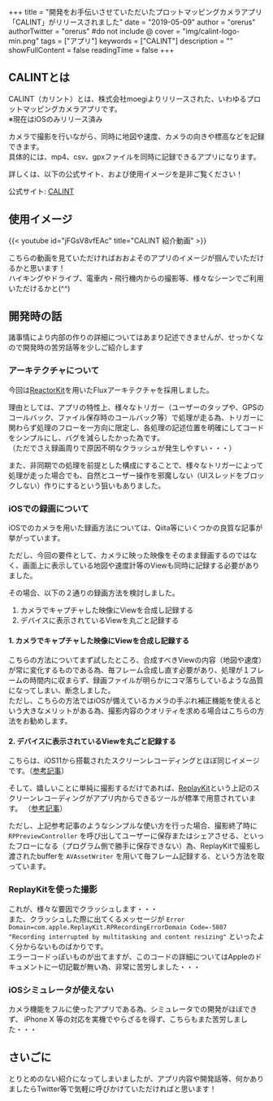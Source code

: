 +++
title = "開発をお手伝いさせていただいたプロットマッピングカメラアプリ「CALINT」がリリースされました"
date = "2019-05-09"
author = "orerus"
authorTwitter = "orerus" #do not include @
cover = "img/calint-logo-min.png"
tags = ["アプリ"]
keywords = ["CALINT"]
description = ""
showFullContent = false
readingTime = false
+++

## CALINTとは

CALINT（カリント）とは、株式会社moegiよりリリースされた、いわゆるプロットマッピングカメラアプリです。  
※現在はiOSのみリリース済み  

カメラで撮影を行いながら、同時に地図や速度、カメラの向きや標高などを記録できます。  
具体的には、mp4、csv、gpxファイルを同時に記録できるアプリになります。  

詳しくは、以下の公式サイト、および使用イメージを是非ご覧ください！  

公式サイト: [CALINT](https://moegi.jp/calint/)

## 使用イメージ

{{< youtube id="jFGsV8vfEAc" title="CALINT 紹介動画" >}}

こちらの動画を見ていただければおおよそのアプリのイメージが掴んでいただけるかと思います！  
ハイキングやドライブ、電車内・飛行機内からの撮影等、様々なシーンでご利用いただけるかと(^^)

## 開発時の話

諸事情により内部の作りの詳細についてはあまり記述できませんが、せっかくなので開発時の苦労話等を少しご紹介します

### アーキテクチャについて

今回は[ReactorKit](https://github.com/ReactorKit/ReactorKit)を用いたFluxアーキテクチャを採用しました。  

理由としては、アプリの特性上、様々なトリガー（ユーザーのタップや、GPSのコールバック、ファイル保存時のコールバック等）で処理が走る為、トリガーに関わらず処理のフローを一方向に限定し、各処理の記述位置を明確にしてコードをシンプルにし、バグを減らしたかった為です。  
（ただでさえ録画周りで原因不明なクラッシュが発生しやすい・・・）

また、非同期での処理を前提とした構成にすることで、様々なトリガーによって処理が走った場合でも、自然とユーザー操作を邪魔しない（UIスレッドをブロックしない）作りにするという狙いもありました。

### iOSでの録画について

iOSでのカメラを用いた録画方法については、Qiita等にいくつかの良質な記事が挙がっています。  

ただし、今回の要件として、カメラに映った映像をそのまま録画するのではなく、画面上に表示している地図や速度計等のViewも同時に記録する必要がありました。

その場合、以下の２通りの録画方法を検討しました。

1. カメラでキャプチャした映像にViewを合成し記録する
1. デバイスに表示されているViewを丸ごと記録する

#### 1. カメラでキャプチャした映像にViewを合成し記録する

こちらの方法についてまず試したところ、合成すべきViewの内容（地図や速度）が常に変化するものである為、毎フレーム合成し直す必要があり、処理が１フレームの時間内に収まらず、録画ファイルが明らかにコマ落ちしているような品質になってしまい、断念しました。  
ただし、こちらの方法ではiOSが備えているカメラの手ぶれ補正機能を使えるという大きなメリットがある為、撮影内容のクオリティを求める場合はこちらの方法をお勧めします。

#### 2. デバイスに表示されているViewを丸ごと記録する

こちらは、iOS11から搭載されたスクリーンレコーディングとほぼ同じイメージです。（[参考記事](https://gori.me/ios/ios11/96712)）

そして、嬉しいことに単純に撮影するだけであれば、[ReplayKit](https://developer.apple.com/documentation/replaykit)という上記のスクリーンレコーディングがアプリ内からできるツールが標準で用意されています。 （[参考記事](https://qiita.com/akira108/items/babf68a3e7b37f3ca379)）

ただし、上記参考記事のようなシンプルな使い方を行った場合、撮影終了時に `RPPreviewController` を呼び出してユーザーに保存またはシェアさせる、といったフローになる（プログラム側で勝手に保存できない）為、ReplayKitで撮影し渡されたbufferを `AVAssetWriter` を用いて毎フレーム記録する、という方法を取っています。

### ReplayKitを使った撮影

これが、様々な要因でクラッシュします・・・  
また、クラッシュした際に出てくるメッセージが `Error Domain=com.apple.ReplayKit.RPRecordingErrorDomain Code=-5807 "Recording interrupted by multitasking and content resizing"` といったよく分からないものばかりです。  
エラーコードっぽいものが出てますが、このコードの詳細についてはAppleのドキュメントに一切記載が無い為、非常に苦労しました・・・

### iOSシミュレータが使えない

カメラ機能をフルに使ったアプリである為、シミュレータでの開発がほぼできず、 iPhone X 等の対応を実機でやらざるを得ず、こちらもまた苦労しました・・・


## さいごに

とりとめのない紹介になってしまいましたが、アプリ内容や開発話等、何かありましたらTwitter等で気軽に呼びかけていただければと思います！